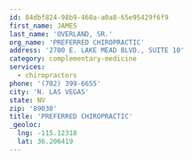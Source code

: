 ```yaml
---
id: 84dbf824-98b9-460a-a0a8-65e95429f6f9
first_name: JAMES
last_name: 'OVERLAND, SR.'
org_name: 'PREFERRED CHIROPRACTIC'
address: '2700 E. LAKE MEAD BLVD., SUITE 10'
category: complementary-medicine
services:
  - chiropractors
phone: '(702) 399-6655'
city: 'N. LAS VEGAS'
state: NV
zip: '89030'
title: 'PREFERRED CHIROPRACTIC'
_geoloc:
  lng: -115.12318
  lat: 36.206419
---
```

